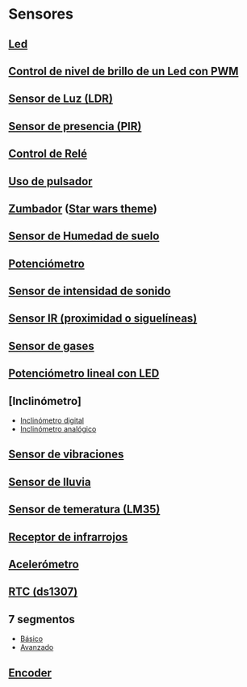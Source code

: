 # Sensores

## [Led](./Ejemplos/Led/Led.ino)

## [Control de nivel de brillo de un Led con PWM](./Ejemplos/Led_PWM/Led_PWM.ino)

## [Sensor de Luz (LDR)](./Ejemplos/LDR/LDR.ino)

## [Sensor de presencia (PIR)](./Ejemplos/PIR/PIR.ino)

## [Control de Relé](./Ejemplos/Rele/Rele.ino)

## [Uso de pulsador](./Ejemplos/Pulsador/Pulsador.ino)

## [Zumbador](./Ejemplos/Zumbador/Zumbador.ino) ([Star wars theme](./Ejemplos/StarWars/StarWars.ino))

## [Sensor de Humedad de suelo](./Ejemplos/SensorHumedadSuelo/SensorHumedadSuelo.ino)

## [Potenciómetro](./Ejemplos/Potenciometro/Potenciometro.ino)

## [Sensor de intensidad de sonido](./Ejemplos/SensorSonido/SensorSonido.ino)

## [Sensor IR (proximidad o siguelíneas)](./Ejemplos/SensorIR/SensorIR.ino)

## [Sensor de gases](./Ejemplos/SensorGas/SensorGas.ino)

## [Potenciómetro lineal con LED](./Ejemplos/PotenciometroLineal/PotenciometroLineal.ino)

## [Inclinómetro]
  * [Inclinómetro digital](./Ejemplos/InclinometroDigital/InclinometroDigital.ino)
  * [Inclinómetro analógico](./Ejemplos/InclinometroAnalogico/InclinometroAnalogico.ino)

## [Sensor de vibraciones](./Ejemplos/SensorVibraciones/SensorVibraciones.ino)

## [Sensor de lluvia](./Ejemplos/SensorLluvia/SensorLluvia.ino)

## [Sensor de temeratura (LM35)](./Ejemplos/SensorTemperatura/SensorTemperatura.ino)

## [Receptor de infrarrojos](./Ejemplos/ReceptorInfrarrojos/ReceptorInfrarrojos.ino)

## [Acelerómetro](./Ejemplos/Acelerometro/Acelerometro.ino)

## [RTC (ds1307)](./Ejemplos/RTC/RTC.ino)

## 7 segmentos
  * [Básico](./Ejemplos/_7-segmentos/_7-segmentos.ino)
  * [Avanzado](./Ejemplos/_7-SegmentosAvanzado/_7-SegmentosAvanzado.ino)

## [Encoder](./Ejemplos/Encoder/Encoder.ino )
